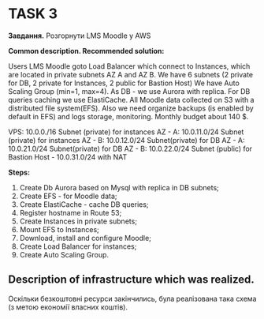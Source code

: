# TASK 3

**Завдання.** Розгорнути LMS Moodle у AWS

**Common description. Recommended solution:**

Users LMS Moodle goto Load Balancer which connect to Instances, which are located in private subnets AZ A and AZ B.
We have 6 subnets (2 private for DB, 2 private for Instances, 2 public for Bastion Host)
We have Auto Scaling Group   (min=1, max=4). As DB - we use Aurora with replica. For DB queries caching we use ElastiCache. 
All Moodle data collected on S3 with a distributed file system(EFS). Also we need organize backups (is enabled by default in EFS)
and logs storage, monitoring. Monthly budget about 140 $.  

VPS: 10.0.0./16
Subnet (private) for instances AZ - A: 10.0.11.0/24
Subnet (private) for instances AZ - B: 10.0.12.0/24
Subnet(private) for DB AZ - A: 10.0.21.0/24
Subnet(private) for DB AZ - B: 10.0.22.0/24
Subnet (public) for Bastion Host - 10.0.31.0/24 with NAT

**Steps:**

1. Create Db Aurora based on Mysql with replica in DB subnets;
2. Create EFS - for Moodle data;
3. Create ElastiCache - cache DB queries;
4. Register hostname in Route 53;
5. Create Instances in private subnets;
6. Mount EFS to Instances;
7. Download, install and configure Moodle;
8. Create Load Balancer for instances;
9. Create Auto Scaling Group.

## Description of infrastructure which was realized. 

Оскільки безкоштовні ресурси закінчились, була реалізована така схема (з метою економії власних коштів).

